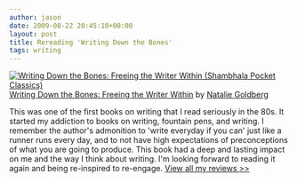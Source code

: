 ```yaml
---
author: jason
date: 2009-08-22 20:45:10+00:00
layout: post
title: Rereading 'Writing Down the Bones'
tags: writing
---
```


<a href="http://nitro5.goodreads.com/book/show/44905.Writing_Down_the_Bones_Freeing_the_Writer_Within" style="float: left; padding-right: 20px;"><img src="http://photo.goodreads.com/books/1170271469m/44905.jpg" border="0" alt="Writing Down the Bones: Freeing the Writer Within (Shambhala Pocket Classics)" /></a> <a href="http://nitro5.goodreads.com/book/show/44905.Writing_Down_the_Bones_Freeing_the_Writer_Within">Writing Down the Bones: Freeing the Writer Within</a> by <a href="http://nitro5.goodreads.com/author/show/25189.Natalie_Goldberg">Natalie Goldberg</a>

This was one of the first books on writing that I read seriously in the 80s. It started my addiction to books on writing, fountain pens, and writing. I remember the author's admonition to 'write everyday if you can' just like a runner runs every day, and to not have high expectations of preconceptions of what you are going to produce. This book had a deep and lasting impact on me and the way I think about writing. I'm looking forward to reading it again and being re-inspired to re-engage. <a href="http://nitro5.goodreads.com/review/list/2399128-jason-miller">View all my reviews >></a>
